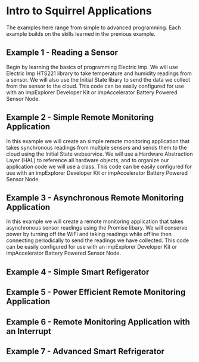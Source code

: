# Intro to Squirrel Applications

The examples here range from simple to advanced programming.  Each example builds on the skills learned in the previous example.  

## Example 1 - Reading a Sensor

Begin by learning the basics of programming Electric Imp. We will use Electric Imp HTS221 library to take temperature and humidity readings from a sensor. We will also use the Initial State libary to send the data we collect from the sensor to the cloud. This code can be easily configured for use with an impExplorer Developer Kit or impAccelerator Battery Powered Sensor Node.  

## Example 2 - Simple Remote Monitoring Application

In this example we will create an simple remote monitoring application that takes synchronous readings from multiple sensors and sends them to the cloud using the Initial State webservice. We will use a Hardware Abstraction Layer (HAL) to reference all hardware objects, and to organize our application code we will use a class. This code can be easily configured for use with an impExplorer Developer Kit or impAccelerator Battery Powered Sensor Node.  

## Example 3 - Asynchronous Remote Monitoring Application

In this example we will create a remote monitoring application that takes asynchronous sensor readings using the Promise libary. We will conserve power by turning off the WiFi and taking readings while offline then connecting periodically to send the readings we have collected. This code can be easily configured for use with an impExplorer Developer Kit or impAccelerator Battery Powered Sensor Node. 

## Example 4 - Simple Smart Refigerator

## Example 5 - Power Efficient Remote Monitoring Application

## Example 6 - Remote Monitoring Application with an Interrupt

## Example 7 - Advanced Smart Refrigerator
